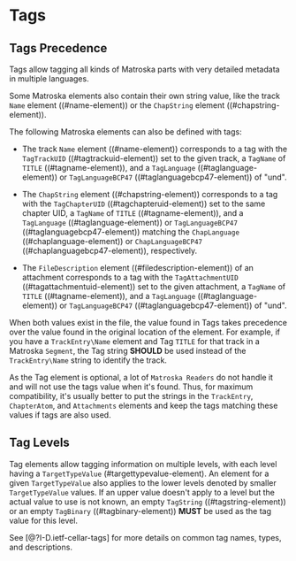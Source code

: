# Tags

## Tags Precedence

Tags allow tagging all kinds of Matroska parts with very detailed metadata in multiple languages.

Some Matroska elements also contain their own string value, like the track `Name` element ((#name-element)) or the `ChapString` element ((#chapstring-element)).

The following Matroska elements can also be defined with tags:

* The track `Name` element ((#name-element)) corresponds to a tag with the `TagTrackUID` ((#tagtrackuid-element)) set to the given track, a `TagName` of `TITLE` ((#tagname-element)), and a `TagLanguage` ((#taglanguage-element)) or `TagLanguageBCP47` ((#taglanguagebcp47-element)) of "und".

* The `ChapString` element ((#chapstring-element)) corresponds to a tag with the `TagChapterUID` ((#tagchapteruid-element)) set to the same chapter UID, a `TagName` of `TITLE` ((#tagname-element)), and a `TagLanguage` ((#taglanguage-element)) or `TagLanguageBCP47` ((#taglanguagebcp47-element)) matching the `ChapLanguage` ((#chaplanguage-element)) or `ChapLanguageBCP47` ((#chaplanguagebcp47-element)), respectively.

* The `FileDescription` element ((#filedescription-element)) of an attachment corresponds to a tag with the `TagAttachmentUID` ((#tagattachmentuid-element)) set to the given attachment, a `TagName` of `TITLE` ((#tagname-element)), and a `TagLanguage` ((#taglanguage-element)) or `TagLanguageBCP47` ((#taglanguagebcp47-element)) of "und".

When both values exist in the file, the value found in Tags takes precedence over the value found in the original location of the element.
For example, if you have a `TrackEntry\Name` element and Tag `TITLE` for that track in a Matroska `Segment`, the Tag string **SHOULD** be used instead of the `TrackEntry\Name` string to identify the track.

As the Tag element is optional, a lot of `Matroska Readers` do not handle it and will not use the tags value when it's found.
Thus, for maximum compatibility, it's usually better to put the strings in the `TrackEntry`, `ChapterAtom`, and `Attachments` elements
and keep the tags matching these values if tags are also used.

## Tag Levels

Tag elements allow tagging information on multiple levels, with each level having a `TargetTypeValue` (#targettypevalue-element).
An element for a given `TargetTypeValue` also applies to the lower levels denoted by smaller `TargetTypeValue` values. If an upper value
doesn't apply to a level but the actual value to use is not known,
an empty `TagString` ((#tagstring-element)) or an empty `TagBinary` ((#tagbinary-element)) **MUST** be used as the tag value for this level.

See [@?I-D.ietf-cellar-tags] for more details on common tag names, types, and descriptions.

